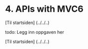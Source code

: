 # 4. APIs with MVC6

[Til startsiden] (../../..)

todo: Legg inn oppgaven her

[Til startsiden] (../../..)
